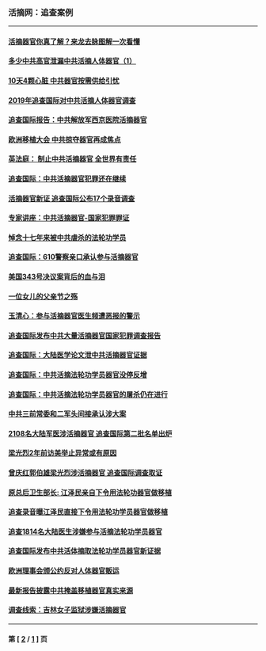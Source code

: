 ### 活摘网：追查案例
---
#### [活摘器官你真了解？来龙去脉图解一次看懂](../../pages/nf5880/n13013820.md?04300430) 
#### [多少中共高官泄漏中共活摘人体器官（1）](../../pages/nf5880/n12671234.md?04300430) 
#### [10天4颗心脏 中共器官按需供给引忧](../../pages/nf5880/n12326366.md?04300430) 
#### [2019年追查国际对中共活摘人体器官调查](../../pages/nf5880/n11917733.md?04300430) 
#### [追查国际报告：中共解放军西京医院活摘器官](../../pages/nf5880/n11838359.md?04300430) 
#### [欧洲移植大会 中共掠夺器官再成焦点](../../pages/nf5880/n11538883.md?04300430) 
#### [英法庭： 制止中共活摘器官 全世界有责任](../../pages/nf5880/n11330691.md?04300430) 
#### [追查国际：中共活摘器官犯罪还在继续](../../pages/nf5880/n11218301.md?04300430) 
#### [活摘器官新证 追查国际公布17个录音调查](../../pages/nf5880/n10897744.md?04300430) 
#### [专家讲座：中共活摘器官-国家犯罪罪证](../../pages/nf5880/n8828153.md?04300430) 
#### [悼念十七年来被中共虐杀的法轮功学员](../../pages/nf5880/n8124823.md?04300430) 
#### [追查国际：610警察亲口承认参与活摘器官](../../pages/nf5880/n8109067.md?04300430) 
#### [美国343号决议案背后的血与泪](../../pages/nf5880/n8020684.md?04300430) 
#### [一位女儿的父亲节之殇](../../pages/nf5880/n8014122.md?04300430) 
#### [玉清心：参与活摘器官医生频遭恶报的警示](../../pages/nf5880/n4637546.md?04300430) 
#### [追查国际发布中共大量活摘器官国家犯罪调查报告](../../pages/nf5880/n4613428.md?04300430) 
#### [追查国际：大陆医学论文泄中共活摘器官证据](../../pages/nf5880/n4608794.md?04300430) 
#### [追查国际：中共活摘法轮功学员器官没停反增](../../pages/nf5880/n4584075.md?04300430) 
#### [追查国际：中共活摘法轮功学员器官的屠杀仍在进行](../../pages/nf5880/n4299154.md?04300430) 
#### [中共三前常委和二军头间接承认涉大案](../../pages/nf5880/n4286244.md?04300430) 
#### [2108名大陆军医涉活摘器官 追查国际第二批名单出炉](../../pages/nf5880/n4284769.md?04300430) 
#### [梁光烈2年前访美举止异常或有原因](../../pages/nf5880/n4279686.md?04300430) 
#### [曾庆红郭伯雄梁光烈涉活摘器官 追查国际调查取证](../../pages/nf5880/n4278462.md?04300430) 
#### [原总后卫生部长: 江泽民亲自下令用法轮功器官做移植](../../pages/nf5880/n4263864.md?04300430) 
#### [追查录音曝江泽民直接下令用法轮功学员器官做移植](../../pages/nf5880/n4261268.md?04300430) 
#### [追查1814名大陆医生涉嫌参与活摘法轮功学员器官](../../pages/nf5880/n4259055.md?04300430) 
#### [追查国际发布中共活体摘取法轮功学员器官新证据](../../pages/nf5880/n4258255.md?04300430) 
#### [欧洲理事会颁公约反对人体器官贩运](../../pages/nf5880/n4206955.md?04300430) 
#### [最新报告披露中共掩盖移植器官真实来源](../../pages/nf5880/n4140084.md?04300430) 
#### [调查线索：吉林女子监狱涉嫌活摘器官](../../pages/nf5880/n4044366.md?04300430) 

---
#### 第 [ [2](./2.md?04300430) / [1](./1.md?04300430) ] 页

